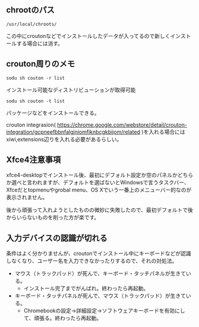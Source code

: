 ## chrootのパス

    /usr/local/chroots/

この中にcroutonなどでインストールしたデータが入ってるので新しくインストールする場合には消す。

## crouton周りのメモ

    sodu sh couton -r list

インストール可能なディストリビューションが取得可能

    sodu sh couton -t list

パッケージなどをインストールできる。

crouton integrasion( https://chrome.google.com/webstore/detail/crouton-integration/gcpneefbbnfalgjniomfjknbcgkbijom/related )を入れる場合にはxiwi,extensions辺りを入れる必要があるらしい。

## Xfce4注意事項

xfce4-desktopでインストール後、最初にデフォルト設定か空のパネルかどちらか選べと言われますが、デフォルトを選ばないとWindowsで言うタスクバー、Xfceだとtopmenuやgrobal menu、OS Xでいう一番上のメニューバー的なのが表示されません。

後から頑張って入れようとしたものの微妙に失敗したので、最初デフォルトで後からいらないものを削った方が楽です。

## 入力デバイスの認識が切れる

条件はよく分かりませんが、croutonでインストール中にキーボードなどが認識しなくなり、ユーザー名を入力できなかったりするので、それの対処法。

* マウス（トラックパッド）が死んで、キーボード・タッチパネルが生きている。
    * インストール完了までがんばれ。終わったら再起動。
* キーボード・タッチパネルが死んで、マウス（トラックパッド）が生きている。
    * Chromebookの設定→詳細設定→ソフトウェアキーボードを有効にして、頑張る。終わったら再起動。
